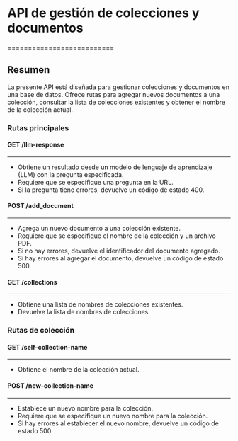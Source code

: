 # API de gestión de colecciones y documentos
==========================

## Resumen

La presente API está diseñada para gestionar colecciones y documentos en una base de datos. Ofrece rutas para agregar nuevos documentos a una colección, consultar la lista de colecciones existentes y obtener el nombre de la colección actual.

### Rutas principales

#### **GET /llm-response**
------------------------

*   Obtiene un resultado desde un modelo de lenguaje de aprendizaje (LLM) con la pregunta especificada.
*   Requiere que se especifique una pregunta en la URL.
*   Si la pregunta tiene errores, devuelve un código de estado 400.

#### **POST /add_document**
-------------------------

*   Agrega un nuevo documento a una colección existente.
*   Requiere que se especifique el nombre de la colección y un archivo PDF.
*   Si no hay errores, devuelve el identificador del documento agregado.
*   Si hay errores al agregar el documento, devuelve un código de estado 500.

#### **GET /collections**
----------------------

*   Obtiene una lista de nombres de colecciones existentes.
*   Devuelve la lista de nombres de colecciones.

### Rutas de colección

#### **GET /self-collection-name**
----------------------------------

*   Obtiene el nombre de la colección actual.

#### **POST /new-collection-name**
-------------------------------

*   Establece un nuevo nombre para la colección.
*   Requiere que se especifique un nuevo nombre para la colección.
*   Si hay errores al establecer el nuevo nombre, devuelve un código de estado 500.